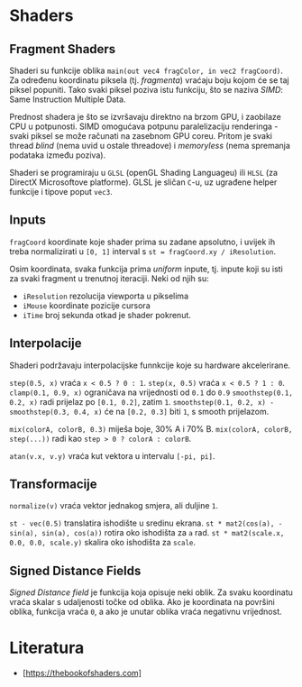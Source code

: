 # Shaders

## Fragment Shaders

Shaderi su funkcije oblika `main(out vec4 fragColor, in vec2 fragCoord)`. Za određenu koordinatu piksela (tj. *fragmenta*) vraćaju boju kojom će se taj piksel popuniti. Tako svaki piksel poziva istu funkciju, što se naziva *SIMD*: Same Instruction Multiple Data.

Prednost shadera je što se izvršavaju direktno na brzom GPU, i zaobilaze CPU u potpunosti. SIMD omogućava potpunu paralelizaciju renderinga - svaki piksel se može računati na zasebnom GPU coreu. Pritom je svaki thread *blind* (nema uvid u ostale threadove) i *memoryless* (nema spremanja podataka između poziva).

Shaderi se programiraju u `GLSL` (openGL Shading Languageu) ili `HLSL` (za DirectX Microsoftove platforme). GLSL je sličan `C`-u, uz ugrađene helper funkcije i tipove poput `vec3`.

## Inputs

`fragCoord` koordinate koje shader prima su zadane apsolutno, i uvijek ih treba normalizirati u `[0, 1]` interval s `st = fragCoord.xy / iResolution`.

Osim koordinata, svaka funkcija prima *uniform* inpute, tj. inpute koji su isti za svaki fragment u trenutnoj iteraciji. Neki od njih su:
* `iResolution` rezolucija viewporta u pikselima
* `iMouse` koordinate pozicije cursora
* `iTime` broj sekunda otkad je shader pokrenut.

## Interpolacije

Shaderi podržavaju interpolacijske funnkcije koje su hardware akcelerirane.

`step(0.5, x)` vraća `x < 0.5 ? 0 : 1`.
`step(x, 0.5)` vraća `x < 0.5 ? 1 : 0`.
`clamp(0.1, 0.9, x)` ograničava na vrijednosti od `0.1` do `0.9`
`smoothstep(0.1, 0.2, x)` radi prijelaz po `[0.1, 0.2]`, zatim `1`.
`smoothstep(0.1, 0.2, x) - smoothstep(0.3, 0.4, x)` će na `[0.2, 0.3]` biti `1`, s smooth prijelazom.

`mix(colorA, colorB, 0.3)` miješa boje, 30% A i 70% B.
`mix(colorA, colorB, step(...))` radi kao `step > 0 ? colorA : colorB`.

`atan(v.x, v.y)` vraća kut vektora u intervalu `[-pi, pi]`.

## Transformacije

`normalize(v)` vraća vektor jednakog smjera, ali duljine `1`.

`st - vec(0.5)` translatira ishodište u sredinu ekrana.
`st * mat2(cos(a), -sin(a), sin(a), cos(a))` rotira oko ishodišta za `a` rad.
`st * mat2(scale.x, 0.0, 0.0, scale.y)` skalira oko ishodišta za `scale`.

## Signed Distance Fields

*Signed Distance field* je funkcija koja opisuje neki oblik. Za svaku koordinatu vraća skalar s udaljenosti točke od oblika. Ako je koordinata na površini oblika, funkcija vraća `0`, a ako je unutar oblika vraća negativnu vrijednost.

# Literatura

* [https://thebookofshaders.com]
